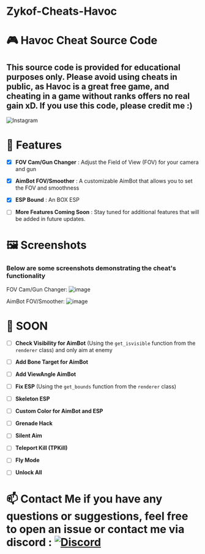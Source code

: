 # Zykof-Cheats-Havoc

# 🎮 Havoc Cheat Source Code
## This source code is provided for educational purposes only. Please avoid using cheats in public, as Havoc is a great free game, and cheating in a game without ranks offers no real gain xD. If you use this code, please credit me :)
![Instagram](https://github.com/user-attachments/assets/2733bd6a-e8d2-4bfa-b4a4-93333961f0f9)


# 📜 Features
- [x] **FOV Cam/Gun Changer** : Adjust the Field of View (FOV) for your camera and gun

- [x] **AimBot FOV/Smoother** : A customizable AimBot that allows you to set the FOV and smoothness 

- [x] **ESP Bound** : An BOX ESP 

- [ ] **More Features Coming Soon** : Stay tuned for additional features that will be added in future updates.




# 🖼️ Screenshots
### Below are some screenshots demonstrating the cheat's functionality

FOV Cam/Gun Changer: ![image](https://github.com/user-attachments/assets/d8556e0e-3e71-4414-9dab-a89e4078b1ba)



AimBot FOV/Smoother: ![image](https://github.com/user-attachments/assets/c03a0b24-6444-41d7-a81f-64f6f9bb909d)



# 🚀 SOON

- [ ] **Check Visibility for AimBot** (Using the `get_isvisible` function from the `renderer` class) and only aim at enemy
- [ ] **Add Bone Target for AimBot**
- [ ] **Add ViewAngle AimBot**
- [ ] **Fix ESP** (Using the `get_bounds` function from the `renderer` class)
- [ ] **Skeleton ESP**
- [ ] **Custom Color for AimBot and ESP**
- [ ] **Grenade Hack**
- [ ] **Silent Aim**
- [ ] **Teleport Kill (TPKill)**
- [ ] **Fly Mode**
- [ ] **Unlock All**


# 📫 Contact Me if you have any questions or suggestions, feel free to open an issue or contact me via discord : [![Discord](https://img.shields.io/badge/Discord-%237289DA.svg?logo=discord&logoColor=white)](https://discord.gg/GmeFEeSc) 
